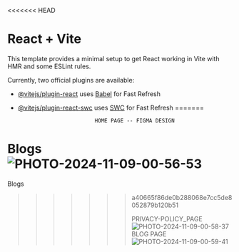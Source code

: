 <<<<<<< HEAD
# React + Vite

This template provides a minimal setup to get React working in Vite with HMR and some ESLint rules.

Currently, two official plugins are available:

- [@vitejs/plugin-react](https://github.com/vitejs/vite-plugin-react/blob/main/packages/plugin-react/README.md) uses [Babel](https://babeljs.io/) for Fast Refresh
- [@vitejs/plugin-react-swc](https://github.com/vitejs/vite-plugin-react-swc) uses [SWC](https://swc.rs/) for Fast Refresh
=======


                              HOME PAGE -- FIGMA DESIGN
# Blogs![PHOTO-2024-11-09-00-56-53](https://github.com/user-attachments/assets/048e5b94-c6ac-44b9-b72a-9846fb8d1c8f)

Blogs
>>>>>>> a40665f86de0b288068e7cc5de8052879b120b51
>>>>>>>
>>>>>>> PRIVACY-POLICY_PAGE
![PHOTO-2024-11-09-00-58-37](https://github.com/user-attachments/assets/175ea3b1-9bce-4590-bade-365d1db500d0)
>>>>>>> BLOG PAGE
![PHOTO-2024-11-09-00-59-41](https://github.com/user-attachments/assets/2d5cf0f0-9d9a-4744-bbf0-e9f681c9880e)
